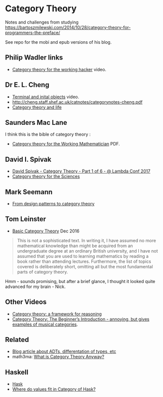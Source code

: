 # Category Theory

Notes and challenges from studying https://bartoszmilewski.com/2014/10/28/category-theory-for-programmers-the-preface/

See repo for the mobi and epub versions of his blog.

## Philip Wadler links

- [Category theory for the working hacker](https://www.youtube.com/watch?v=V10hzjgoklA) video.

## Dr E. L. Cheng

- [Terminal and inital objects](https://www.youtube.com/watch?v=yeQcmxM2e5I) video.
- http://cheng.staff.shef.ac.uk/catnotes/categorynotes-cheng.pdf
- [Category theory and life](https://skillsmatter.com/skillscasts/10768-keynote-category-theory-in-life)

## Saunders Mac Lane

I think this is the bible of category theory :

- [Category theory for the Working Mathematician](http://www.maths.ed.ac.uk/~aar/papers/maclanecat.pdf) PDF.

## David I. Spivak

- [David Spivak - Category Theory - Part 1 of 6 - @ Lambda Conf 2017](https://www.youtube.com/watch?v=IBeceQHz2x8&feature=em-subs_digest-vrecs)
- [Category theory for the Sciences](https://github.com/mmai/Category-Theory-for-the-Sciences)

## Mark Seemann

- [From design patterns to category theory](http://blog.ploeh.dk/2017/10/04/from-design-patterns-to-category-theory/)

## Tom Leinster

- [Basic Category Theory](https://arxiv.org/pdf/1612.09375.pdf) Dec 2016 

> This is not a sophisticated text. In writing it, I have assumed no more mathematical knowledge than might be acquired from an undergraduate degree at an ordinary British university, and I have not assumed that you are used to learning mathematics by reading a book rather than attending lectures. Furthermore, the list of topics covered is deliberately short, omitting all but the most fundamental parts of category theory. 

Hmm - sounds promising, but after a brief glance, I thought it looked quite advanced for my brain - Nick.

## Other Videos

- [Category theory: a framework for reasoning](https://www.youtube.com/embed/ba_hon70qbg)
- [Category Theory: The Beginner’s Introduction - annoying, but gives examples of musical categories](https://www.youtube.com/watch?v=P6DvIfTJhx8&app=desktop).

## Related

- [Blog article about ADTs, differentation of types, etc](http://chris-taylor.github.io/blog/2013/02/10/the-algebra-of-algebraic-data-types/)
- math3ma: [What is Category Theory Anyway?](http://www.math3ma.com/mathema/2017/1/17/what-is-category-theory-anyway)

## Haskell

- [Hask](https://wiki.haskell.org/Hask)
- [Where do values fit in Category of Hask?](https://stackoverflow.com/questions/17380379/where-do-values-fit-in-category-of-hask#17381019)
